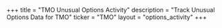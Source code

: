 +++
title = "TMO Unusual Options Activity"
description = "Track Unusual Options Data for TMO"
ticker = "TMO"
layout = "options_activity"
+++

